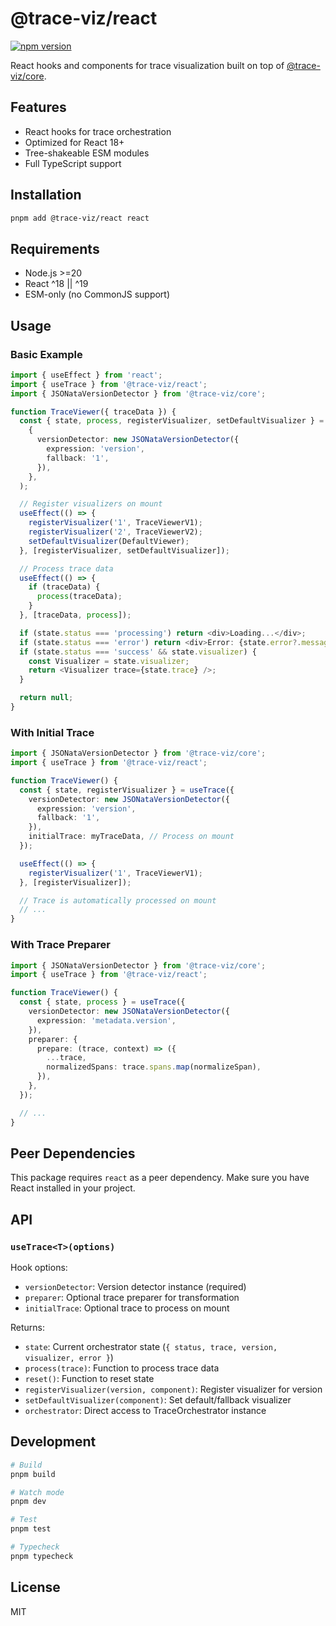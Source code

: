 # @trace-viz/react

[![npm version](https://img.shields.io/npm/v/@trace-viz/react.svg)](https://www.npmjs.com/package/@trace-viz/react)

React hooks and components for trace visualization built on top of [@trace-viz/core](../core).

## Features

- React hooks for trace orchestration
- Optimized for React 18+
- Tree-shakeable ESM modules
- Full TypeScript support

## Installation

```bash
pnpm add @trace-viz/react react
```

## Requirements

- Node.js >=20
- React ^18 || ^19
- ESM-only (no CommonJS support)

## Usage

### Basic Example

```typescript
import { useEffect } from 'react';
import { useTrace } from '@trace-viz/react';
import { JSONataVersionDetector } from '@trace-viz/core';

function TraceViewer({ traceData }) {
  const { state, process, registerVisualizer, setDefaultVisualizer } = useTrace(
    {
      versionDetector: new JSONataVersionDetector({
        expression: 'version',
        fallback: '1',
      }),
    },
  );

  // Register visualizers on mount
  useEffect(() => {
    registerVisualizer('1', TraceViewerV1);
    registerVisualizer('2', TraceViewerV2);
    setDefaultVisualizer(DefaultViewer);
  }, [registerVisualizer, setDefaultVisualizer]);

  // Process trace data
  useEffect(() => {
    if (traceData) {
      process(traceData);
    }
  }, [traceData, process]);

  if (state.status === 'processing') return <div>Loading...</div>;
  if (state.status === 'error') return <div>Error: {state.error?.message}</div>;
  if (state.status === 'success' && state.visualizer) {
    const Visualizer = state.visualizer;
    return <Visualizer trace={state.trace} />;
  }

  return null;
}
```

### With Initial Trace

```typescript
import { JSONataVersionDetector } from '@trace-viz/core';
import { useTrace } from '@trace-viz/react';

function TraceViewer() {
  const { state, registerVisualizer } = useTrace({
    versionDetector: new JSONataVersionDetector({
      expression: 'version',
      fallback: '1',
    }),
    initialTrace: myTraceData, // Process on mount
  });

  useEffect(() => {
    registerVisualizer('1', TraceViewerV1);
  }, [registerVisualizer]);

  // Trace is automatically processed on mount
  // ...
}
```

### With Trace Preparer

```typescript
import { JSONataVersionDetector } from '@trace-viz/core';
import { useTrace } from '@trace-viz/react';

function TraceViewer() {
  const { state, process } = useTrace({
    versionDetector: new JSONataVersionDetector({
      expression: 'metadata.version',
    }),
    preparer: {
      prepare: (trace, context) => ({
        ...trace,
        normalizedSpans: trace.spans.map(normalizeSpan),
      }),
    },
  });

  // ...
}
```

## Peer Dependencies

This package requires `react` as a peer dependency. Make sure you have React installed in your project.

## API

### `useTrace<T>(options)`

Hook options:

- `versionDetector`: Version detector instance (required)
- `preparer`: Optional trace preparer for transformation
- `initialTrace`: Optional trace to process on mount

Returns:

- `state`: Current orchestrator state (`{ status, trace, version, visualizer, error }`)
- `process(trace)`: Function to process trace data
- `reset()`: Function to reset state
- `registerVisualizer(version, component)`: Register visualizer for version
- `setDefaultVisualizer(component)`: Set default/fallback visualizer
- `orchestrator`: Direct access to TraceOrchestrator instance

## Development

```bash
# Build
pnpm build

# Watch mode
pnpm dev

# Test
pnpm test

# Typecheck
pnpm typecheck
```

## License

MIT
